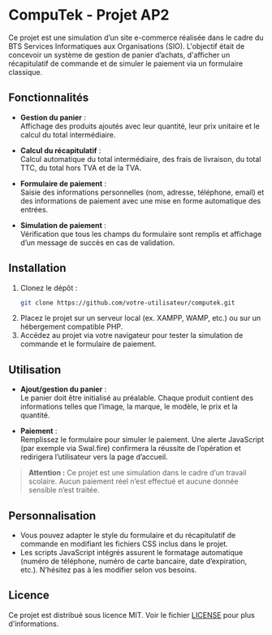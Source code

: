 # CompuTek - Projet AP2

Ce projet est une simulation d’un site e-commerce réalisée dans le cadre du BTS Services Informatiques aux Organisations (SIO). L'objectif était de concevoir un système de gestion de panier d’achats, d'afficher un récapitulatif de commande et de simuler le paiement via un formulaire classique.

## Fonctionnalités

- **Gestion du panier** :  
  Affichage des produits ajoutés avec leur quantité, leur prix unitaire et le calcul du total intermédiaire.

- **Calcul du récapitulatif** :  
  Calcul automatique du total intermédiaire, des frais de livraison, du total TTC, du total hors TVA et de la TVA.

- **Formulaire de paiement** :  
  Saisie des informations personnelles (nom, adresse, téléphone, email) et des informations de paiement avec une mise en forme automatique des entrées.

- **Simulation de paiement** :  
  Vérification que tous les champs du formulaire sont remplis et affichage d’un message de succès en cas de validation.

## Installation

1. Clonez le dépôt :
    ```bash
    git clone https://github.com/votre-utilisateur/computek.git
    ```
2. Placez le projet sur un serveur local (ex. XAMPP, WAMP, etc.) ou sur un hébergement compatible PHP.
3. Accédez au projet via votre navigateur pour tester la simulation de commande et le formulaire de paiement.

## Utilisation

- **Ajout/gestion du panier** :  
  Le panier doit être initialisé au préalable. Chaque produit contient des informations telles que l’image, la marque, le modèle, le prix et la quantité.

- **Paiement** :  
  Remplissez le formulaire pour simuler le paiement. Une alerte JavaScript (par exemple via Swal.fire) confirmera la réussite de l’opération et redirigera l’utilisateur vers la page d’accueil.

> **Attention :** Ce projet est une simulation dans le cadre d’un travail scolaire. Aucun paiement réel n’est effectué et aucune donnée sensible n’est traitée.

## Personnalisation

- Vous pouvez adapter le style du formulaire et du récapitulatif de commande en modifiant les fichiers CSS inclus dans le projet.
- Les scripts JavaScript intégrés assurent le formatage automatique (numéro de téléphone, numéro de carte bancaire, date d’expiration, etc.). N’hésitez pas à les modifier selon vos besoins.

## Licence

Ce projet est distribué sous licence MIT. Voir le fichier [LICENSE](LICENSE) pour plus d’informations.
